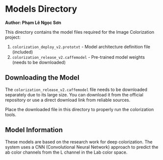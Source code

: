 # Models Directory

**Author: Phạm Lê Ngọc Sơn**

This directory contains the model files required for the Image Colorization project:

1. `colorization_deploy_v2.prototxt` - Model architecture definition file (included)
2. `colorization_release_v2.caffemodel` - Pre-trained model weights (needs to be downloaded)

## Downloading the Model

The `colorization_release_v2.caffemodel` file needs to be downloaded separately due to its large size.
You can download it from the official repository or use a direct download link from reliable sources.

Place the downloaded file in this directory to properly run the colorization tools.

## Model Information

These models are based on the research work for deep colorization. The system uses a CNN (Convolutional Neural Network) approach to predict the ab color channels from the L channel in the Lab color space.
